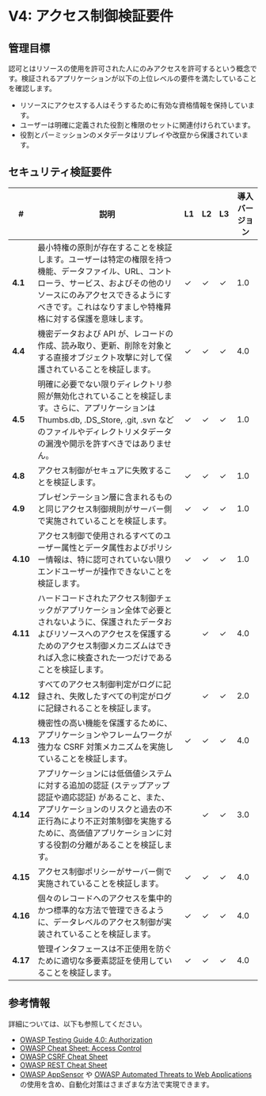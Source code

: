 # V4: アクセス制御検証要件

## 管理目標

認可とはリソースの使用を許可された人にのみアクセスを許可するという概念です。検証されるアプリケーションが以下の上位レベルの要件を満たしていることを確認します。

* リソースにアクセスする人はそうするために有効な資格情報を保持しています。
* ユーザーは明確に定義された役割と権限のセットに関連付けられています。
* 役割とパーミッションのメタデータはリプレイや改竄から保護されています。

## セキュリティ検証要件

| # | 説明 | L1 | L2 | L3 | 導入バージョン |
| --- | --- | --- | --- | -- | -- |
| **4.1** | 最小特権の原則が存在することを検証します。ユーザーは特定の権限を持つ機能、データファイル、URL、コントローラ、サービス、およびその他のリソースにのみアクセスできるようにすべきです。これはなりすましや特権昇格に対する保護を意味します。 | ✓ | ✓ | ✓ | 1.0 |
| **4.4** | 機密データおよび API が、レコードの作成、読み取り、更新、削除を対象とする直接オブジェクト攻撃に対して保護されていることを検証します。 | ✓ | ✓ | ✓ | 4.0 |
| **4.5** | 明確に必要でない限りディレクトリ参照が無効化されていることを検証します。さらに、アプリケーションは Thumbs.db, .DS_Store, .git, .svn などのファイルやディレクトリメタデータの漏洩や開示を許すべきではありません。 | ✓ | ✓ | ✓ | 1.0 |
| **4.8** | アクセス制御がセキュアに失敗することを検証します。 | ✓ | ✓ | ✓ | 1.0 |
| **4.9** | プレゼンテーション層に含まれるものと同じアクセス制御規則がサーバー側で実施されていることを検証します。 | ✓ | ✓ | ✓ | 1.0 |
| **4.10** | アクセス制御で使用されるすべてのユーザー属性とデータ属性およびポリシー情報は、特に認可されていない限りエンドユーザーが操作できないことを検証します。 | ✓ | ✓ | ✓ | 1.0 |
| **4.11** | ハードコードされたアクセス制御チェックがアプリケーション全体で必要とされないように、保護されたデータおよびリソースへのアクセスを保護するためのアクセス制御メカニズムはできれば入念に検査された一つだけであることを検証します。 |  | ✓ | ✓ | 4.0 |
| **4.12** | すべてのアクセス制御判定がログに記録され、失敗したすべての判定がログに記録されることを検証します。 |  | ✓ | ✓ | 2.0 |
| **4.13** | 機密性の高い機能を保護するために、アプリケーションやフレームワークが強力な CSRF 対策メカニズムを実施していることを検証します。 | ✓ | ✓ | ✓ | 4.0 |
| **4.14** | アプリケーションには低価値システムに対する追加の認証 (ステップアップ認証や適応認証) があること、また、アプリケーションのリスクと過去の不正行為により不正対策制御を実施するために、高価値アプリケーションに対する役割の分離があることを検証します。 |  | ✓ | ✓ | 3.0 |
| **4.15** | アクセス制御ポリシーがサーバー側で実施されていることを検証します。 | ✓ | ✓ | ✓ | 4.0 |
| **4.16** | 個々のレコードへのアクセスを集中的かつ標準的な方法で管理できるように、データレベルのアクセス制御が実装されていることを検証します。 | ✓ | ✓ | ✓ | 4.0 |
| **4.17** | 管理インタフェースは不正使用を防ぐために適切な多要素認証を使用していることを検証します。 | ✓ | ✓ | ✓ | 4.0 |

## 参考情報

詳細については、以下も参照してください。

* [OWASP Testing Guide 4.0: Authorization](https://www.owasp.org/index.php/Testing_for_Authorization)
* [OWASP Cheat Sheet: Access Control](https://www.owasp.org/index.php/Access_Control_Cheat_Sheet)
* [OWASP CSRF Cheat Sheet](https://www.owasp.org/index.php/Cross-Site_Request_Forgery_(CSRF)_Prevention_Cheat_Sheet)
* [OWASP REST Cheat Sheet](https://www.owasp.org/index.php/REST_Security_Cheat_Sheet)
* [OWASP AppSensor](https://www.owasp.org/index.php/OWASP_AppSensor_Project) や [OWASP Automated Threats to Web Applications](https://www.owasp.org/index.php/OWASP_Automated_Threats_to_Web_Applications) の使用を含め、自動化対策はさまざまな方法で実現できます。
